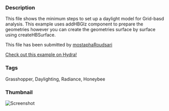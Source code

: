 ### Description 
This file shows the minimum steps to set up a daylight model for Grid-basd analysis. This example uses addHBGlz component to prepare the geometries however you can create the geometries surface by surface using createHBSurface.

This file has been submitted by [mostaphaRoudsari](https://github.com/mostaphaRoudsari)

[Check out this example on Hydra!](http://hydrashare.github.io/hydra/viewer?owner=mostaphaRoudsari&fork=hydra_1&id=Honeybee_Grid-based_Daylight_Simulation_Example_II)
### Tags 
Grasshopper, Daylighting, Radiance, Honeybee
### Thumbnail 
![Screenshot](https://raw.githubusercontent.com/mostaphaRoudsari/hydra/master/Honeybee_Grid-based_Daylight_Simulation_Example_II/thumbnail.png)
